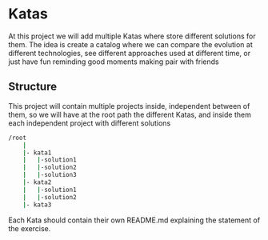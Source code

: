 # Katas

At this project we will add multiple Katas where store different solutions for them. The idea is create a catalog where we can compare the evolution at different technologies, see different approaches used at different time, or just have fun reminding good moments making pair with friends

## Structure

This project will contain multiple projects inside, independent between of them, so we will have at the root path the different Katas, and inside them each independent project with different solutions

``` bash
/root
    |
    |- kata1
    |   |-solution1
    |   |-solution2
    |   |-solution3
    |- kata2
    |   |-solution1
    |   |-solution2
    |- kata3
```

Each Kata should contain their own README.md explaining the statement of the exercise.
